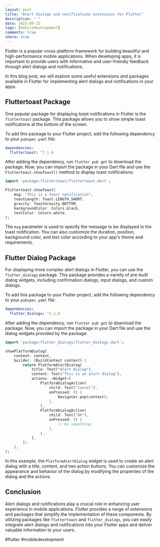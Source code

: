```yaml
---
layout: post
title: "Alert dialogs and notifications extensions for Flutter"
description: " "
date: 2023-09-22
tags: [mobiledevelopment]
comments: true
share: true
---
```


Flutter is a popular cross-platform framework for building beautiful and high-performance mobile applications. When developing apps, it is important to provide users with informative and user-friendly feedback through alert dialogs and notifications.

In this blog post, we will explore some useful extensions and packages available in Flutter for implementing alert dialogs and notifications in your apps.

## Fluttertoast Package

One popular package for displaying toast notifications in Flutter is the `fluttertoast` package. This package allows you to show simple toast notifications at the bottom of the screen.

To add this package to your Flutter project, add the following dependency to your `pubspec.yaml` file:

```yaml
dependencies:
  fluttertoast: ^7.1.6
```

After adding the dependency, run `flutter pub get` to download the package. Now, you can import the package in your Dart file and use the `Fluttertoast.showToast()` method to display toast notifications:

```dart
import 'package:fluttertoast/fluttertoast.dart';

Fluttertoast.showToast(
    msg: "This is a toast notification",
    toastLength: Toast.LENGTH_SHORT,
    gravity: ToastGravity.BOTTOM,
    backgroundColor: Colors.black,
    textColor: Colors.white,
);
```

The `msg` parameter is used to specify the message to be displayed in the toast notification. You can also customize the duration, position, background color, and text color according to your app's theme and requirements.

## Flutter Dialog Package

For displaying more complex alert dialogs in Flutter, you can use the `flutter_dialogs` package. This package provides a variety of pre-built dialog widgets, including confirmation dialogs, input dialogs, and custom dialogs.

To add this package to your Flutter project, add the following dependency to your `pubspec.yaml` file:

```yaml
dependencies:
  flutter_dialogs: ^2.1.0
```

After adding the dependency, run `flutter pub get` to download the package. Now, you can import the package in your Dart file and use the dialog widgets provided by the package:

```dart
import 'package:flutter_dialogs/flutter_dialogs.dart';

showPlatformDialog(
    context: context,
    builder: (BuildContext context) {
        return PlatformAlertDialog(
            title: Text("Alert Dialog"),
            content: Text("This is an alert dialog"),
            actions: <Widget>[
                PlatformDialogAction(
                    child: Text("Cancel"),
                    onPressed: () {
                        Navigator.pop(context);
                    },
                ),
                PlatformDialogAction(
                    child: Text("OK"),
                    onPressed: () {
                        // Do something
                    },
                ),
            ],
        );
    },
);
```

In this example, the `PlatformAlertDialog` widget is used to create an alert dialog with a title, content, and two action buttons. You can customize the appearance and behavior of the dialog by modifying the properties of the dialog and the actions.

## Conclusion

Alert dialogs and notifications play a crucial role in enhancing user experience in mobile applications. Flutter provides a range of extensions and packages that simplify the implementation of these components. By utilizing packages like `fluttertoast` and `flutter_dialogs`, you can easily integrate alert dialogs and notifications into your Flutter apps and deliver valuable information to your users.

#flutter #mobiledevelopment